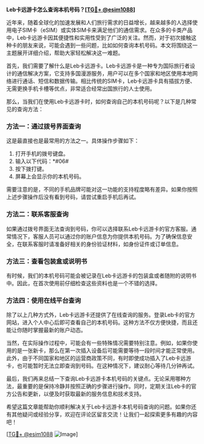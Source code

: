 **Leb卡远游卡怎么查询本机号码？[[TG💪+ @esim1088](https://t.me/s/esim1088)]**

近年来，随着全球化的加速发展和人们旅行需求的日益增长，越来越多的人选择使用电子SIM卡（eSIM）或实体SIM卡来满足他们的通信需求。在众多的卡类产品中，Leb卡远游卡因其便捷性和实用性受到了广泛的关注。然而，对于初次接触这种卡的朋友来说，可能会遇到一些问题，比如如何查询本机号码。本文将围绕这一主题展开详细介绍，帮助大家轻松解决这一难题。

首先，我们需要了解什么是Leb卡远游卡。Leb卡远游卡是一种专为国际旅行者设计的通信解决方案，它支持多国漫游服务，用户可以在多个国家和地区使用本地网络进行通话、短信和数据传输。相比传统的SIM卡，Leb卡远游卡具有插拔方便、无需更换手机卡槽等优点，非常适合经常出国旅行的人士使用。

那么，当我们在使用Leb卡远游卡时，如何查询自己的本机号码呢？以下是几种常见的查询方法：

### 方法一：通过拨号界面查询

这是最直接也是最常用的方法之一。具体操作步骤如下：
1. 打开手机的拨号键盘。
2. 输入以下代码：*#06#
3. 按下拨打键。
4. 屏幕上会显示你的本机号码。

需要注意的是，不同的手机品牌可能对这一功能的支持程度略有差异。如果你按照上述步骤操作后没有看到号码，请尝试重启手机后再试。

### 方法二：联系客服查询

如果通过拨号界面无法查询到号码，你可以选择联系Leb卡远游卡的官方客服。通常情况下，客服人员可以通过你的账户信息为你提供本机号码。为了确保信息安全，在联系客服时请准备好相关的身份验证材料，如身份证件或订单信息。

### 方法三：查看包装盒或说明书

有时候，我们的本机号码可能会被记录在Leb卡远游卡的包装盒或者随附的说明书中。因此，在首次使用前仔细检查这些资料也是一个不错的选择。

### 方法四：使用在线平台查询

除了以上几种方式外，Leb卡远游卡还提供了在线查询的服务。登录Leb卡的官方网站，进入个人中心后即可查看自己的本机号码。这种方法不仅方便快捷，而且还能让你随时掌握最新的账户动态。

当然，在实际操作过程中，可能会有一些特殊情况需要特别注意。例如，如果你使用的是一张新卡，那么在第一次插入设备后可能需要等待一段时间才能正常使用。此外，由于不同国家和地区的运营商政策不同，有时即使成功插入了Leb卡远游卡，也可能暂时无法立即查询到号码。在这种情况下，建议耐心等待几分钟再试。

最后，我们再来总结一下查询Leb卡远游卡本机号码的关键点。无论采用哪种方法，最重要的是保持冷静并按照正确的步骤进行操作。同时，定期关注Leb卡的官方公告和更新，以便及时获取最新的服务信息和技术支持。

希望这篇文章能帮助你顺利解决关于Leb卡远游卡本机号码查询的问题。如果你还有其他疑问或经验分享，欢迎在评论区留言交流！让我们一起探索更多有趣的内容吧！

[[TG💪+ @esim1088](https://t.me/s/esim1088) ![Image](https://i.postimg.cc/4NQfJmqS/Snipaste-2025-05-13-00-14-12.png)]